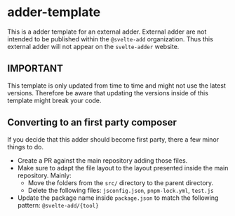 # adder-template

This is a adder template for an external adder. External adder are not intended to be published within the `@svelte-add` organization. Thus this external adder will not appear on the `svelte-adder` website.

## IMPORTANT

This template is only updated from time to time and might not use the latest versions. Therefore be aware that updating the versions inside of this template might break your code.

## Converting to an first party composer

If you decide that this adder should become first party, there a few minor things to do.

-   Create a PR against the main repository adding those files.
-   Make sure to adapt the file layout to the layout presented inside the main repository. Mainly:
    -   Move the folders from the `src/` directory to the parent directory.
    -   Delete the following files: `jsconfig.json`, `pnpm-lock.yml`, `test.js`
-   Update the package name inside `package.json` to match the following pattern: `@svelte-add/{tool}`

